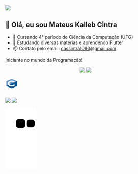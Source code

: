 <img src="https://cdn.discordapp.com/attachments/1053792279275507715/1053792904608481280/PB_Business_Card.png">

##

## :space_invader: Olá, eu sou Mateus Kalleb Cintra

- 🔭 Cursando 4° período de Ciência da Computação (UFG)
- 🌱 Estudando diversas matérias e aprendendo Flutter
- 📫 Contato pelo email: cassintra1080@gmail.com

Iniciante no mundo da Programação!



<div align="center">
  <a href="https://github.com/rafaballerini">
  <img height="165em" src="https://github-readme-stats.vercel.app/api?username=kallebcintra&show_icons=true&theme=dark&include_all_commits=true&count_private=true"/>
  <img height="165em" src="https://github-readme-stats.vercel.app/api/top-langs/?username=kallebcintra&layout=compact&langs_count=7&theme=dark"/>
</div>

<div style="display: inline_block"><br>
  <img align="center" alt="Rafa-Csharp" height="30" width="40" src="https://raw.githubusercontent.com/devicons/devicon/master/icons/c/c-original.svg">
</div>

##

<div> 
  <a href="https://instagram.com/kallebcintra" target="_blank"><img src="https://img.shields.io/badge/-Instagram-%23E4405F?style=for-the-badge&logo=instagram&logoColor=white" target="_blank"></a>
  <a href = "mailto:cassintra1080@@gmail.com"><img src="https://img.shields.io/badge/-Gmail-%23333?style=for-the-badge&logo=gmail&logoColor=white" target="_blank"></a>
  
  ![Snake animation](https://github.com/kallebcintra/kallebcintra/blob/output/github-contribution-grid-snake.svg)
</div>
